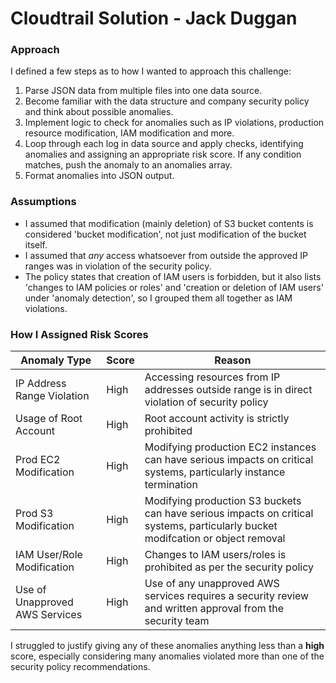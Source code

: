 # Cloudtrail Solution - Jack Duggan

### Approach

I defined a few steps as to how I wanted to approach this challenge:
1. Parse JSON data from multiple files into one data source.
2. Become familiar with the data structure and company security policy and think about possible anomalies.
3. Implement logic to check for anomalies such as IP violations, production resource modification, IAM modification and more.
4. Loop through each log in data source and apply checks, identifying anomalies and assigning an appropriate risk score. If any condition matches, push the anomaly to an anomalies array.
5. Format anomalies into JSON output.

### Assumptions
- I assumed that modification (mainly deletion) of S3 bucket contents is considered 'bucket modification', not just modification of the bucket itself.
- I assumed that *any* access whatsoever from outside the approved IP ranges was in violation of the security policy.
- The policy states that creation of IAM users is forbidden, but it also lists 'changes to IAM policies or roles' and 'creation or deletion of IAM users' under 'anomaly detection', so I grouped them all together as IAM violations.

### How I Assigned Risk Scores

| Anomaly Type      | Score | Reason
| ----------- | ----------- | ----------- |
| IP Address Range Violation    | High | Accessing resources from IP addresses outside range is in direct violation of security policy
| Usage of Root Account         | High | Root account activity is strictly prohibited
| Prod EC2 Modification         | High | Modifying production EC2 instances can have serious impacts on critical systems, particularly instance termination
| Prod S3 Modification          | High | Modifying production S3 buckets can have serious impacts on critical systems, particularly bucket modifcation or object removal
| IAM User/Role Modification    | High | Changes to IAM users/roles is prohibited as per the security policy
| Use of Unapproved AWS Services | High | Use of any unapproved AWS services requires a security review and written approval from the security team

I struggled to justify giving any of these anomalies anything less than a **high** score, especially considering many anomalies violated more than one of the security policy recommendations.
